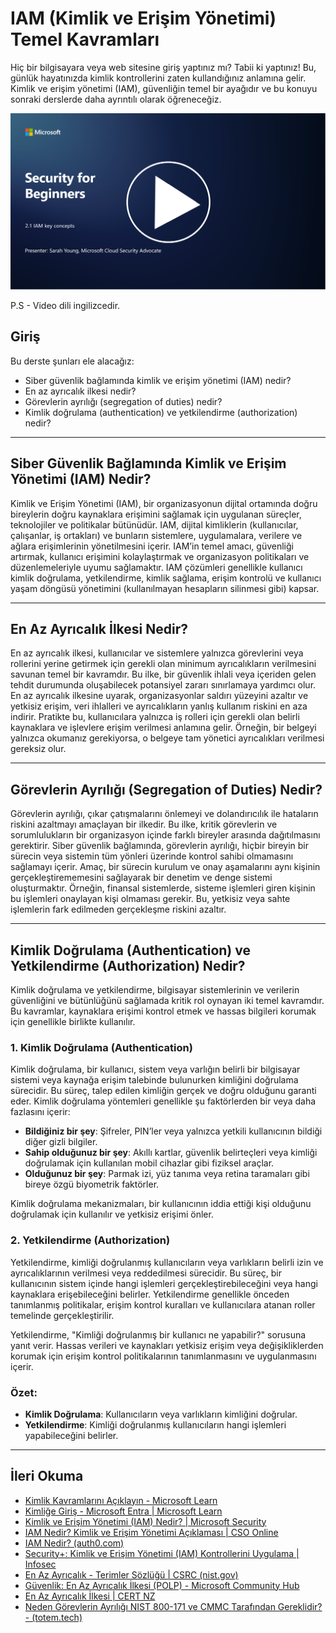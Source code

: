 # IAM (Kimlik ve Erişim Yönetimi) Temel Kavramları

Hiç bir bilgisayara veya web sitesine giriş yaptınız mı? Tabii ki yaptınız! Bu, günlük hayatınızda kimlik kontrollerini zaten kullandığınız anlamına gelir. Kimlik ve erişim yönetimi (IAM), güvenliğin temel bir ayağıdır ve bu konuyu sonraki derslerde daha ayrıntılı olarak öğreneceğiz.

[![Videoyu İzle](images/2-1_placeholder.png)](https://learn-video.azurefd.net/vod/player?id=3d2a9cb5-e25a-4b25-9e5a-b3fee2360f24)

P.S - Video dili ingilizcedir.
## Giriş

Bu derste şunları ele alacağız:

- Siber güvenlik bağlamında kimlik ve erişim yönetimi (IAM) nedir?
- En az ayrıcalık ilkesi nedir?
- Görevlerin ayrılığı (segregation of duties) nedir?
- Kimlik doğrulama (authentication) ve yetkilendirme (authorization) nedir?

---

## Siber Güvenlik Bağlamında Kimlik ve Erişim Yönetimi (IAM) Nedir?

Kimlik ve Erişim Yönetimi (IAM), bir organizasyonun dijital ortamında doğru bireylerin doğru kaynaklara erişimini sağlamak için uygulanan süreçler, teknolojiler ve politikalar bütünüdür. IAM, dijital kimliklerin (kullanıcılar, çalışanlar, iş ortakları) ve bunların sistemlere, uygulamalara, verilere ve ağlara erişimlerinin yönetilmesini içerir. IAM’in temel amacı, güvenliği artırmak, kullanıcı erişimini kolaylaştırmak ve organizasyon politikaları ve düzenlemeleriyle uyumu sağlamaktır. IAM çözümleri genellikle kullanıcı kimlik doğrulama, yetkilendirme, kimlik sağlama, erişim kontrolü ve kullanıcı yaşam döngüsü yönetimini (kullanılmayan hesapların silinmesi gibi) kapsar.

---

## En Az Ayrıcalık İlkesi Nedir?

En az ayrıcalık ilkesi, kullanıcılar ve sistemlere yalnızca görevlerini veya rollerini yerine getirmek için gerekli olan minimum ayrıcalıkların verilmesini savunan temel bir kavramdır. Bu ilke, bir güvenlik ihlali veya içeriden gelen tehdit durumunda oluşabilecek potansiyel zararı sınırlamaya yardımcı olur. En az ayrıcalık ilkesine uyarak, organizasyonlar saldırı yüzeyini azaltır ve yetkisiz erişim, veri ihlalleri ve ayrıcalıkların yanlış kullanım riskini en aza indirir. Pratikte bu, kullanıcılara yalnızca iş rolleri için gerekli olan belirli kaynaklara ve işlevlere erişim verilmesi anlamına gelir. Örneğin, bir belgeyi yalnızca okumanız gerekiyorsa, o belgeye tam yönetici ayrıcalıkları verilmesi gereksiz olur.

---

## Görevlerin Ayrılığı (Segregation of Duties) Nedir?

Görevlerin ayrılığı, çıkar çatışmalarını önlemeyi ve dolandırıcılık ile hataların riskini azaltmayı amaçlayan bir ilkedir. Bu ilke, kritik görevlerin ve sorumlulukların bir organizasyon içinde farklı bireyler arasında dağıtılmasını gerektirir. Siber güvenlik bağlamında, görevlerin ayrılığı, hiçbir bireyin bir sürecin veya sistemin tüm yönleri üzerinde kontrol sahibi olmamasını sağlamayı içerir. Amaç, bir sürecin kurulum ve onay aşamalarını aynı kişinin gerçekleştirememesini sağlayarak bir denetim ve denge sistemi oluşturmaktır. Örneğin, finansal sistemlerde, sisteme işlemleri giren kişinin bu işlemleri onaylayan kişi olmaması gerekir. Bu, yetkisiz veya sahte işlemlerin fark edilmeden gerçekleşme riskini azaltır.

---

## Kimlik Doğrulama (Authentication) ve Yetkilendirme (Authorization) Nedir?

Kimlik doğrulama ve yetkilendirme, bilgisayar sistemlerinin ve verilerin güvenliğini ve bütünlüğünü sağlamada kritik rol oynayan iki temel kavramdır. Bu kavramlar, kaynaklara erişimi kontrol etmek ve hassas bilgileri korumak için genellikle birlikte kullanılır.

### 1. Kimlik Doğrulama (Authentication)

Kimlik doğrulama, bir kullanıcı, sistem veya varlığın belirli bir bilgisayar sistemi veya kaynağa erişim talebinde bulunurken kimliğini doğrulama sürecidir. Bu süreç, talep edilen kimliğin gerçek ve doğru olduğunu garanti eder. Kimlik doğrulama yöntemleri genellikle şu faktörlerden bir veya daha fazlasını içerir:

- **Bildiğiniz bir şey**: Şifreler, PIN’ler veya yalnızca yetkili kullanıcının bildiği diğer gizli bilgiler.
- **Sahip olduğunuz bir şey**: Akıllı kartlar, güvenlik belirteçleri veya kimliği doğrulamak için kullanılan mobil cihazlar gibi fiziksel araçlar.
- **Olduğunuz bir şey**: Parmak izi, yüz tanıma veya retina taramaları gibi bireye özgü biyometrik faktörler.

Kimlik doğrulama mekanizmaları, bir kullanıcının iddia ettiği kişi olduğunu doğrulamak için kullanılır ve yetkisiz erişimi önler.

### 2. Yetkilendirme (Authorization)

Yetkilendirme, kimliği doğrulanmış kullanıcıların veya varlıkların belirli izin ve ayrıcalıklarının verilmesi veya reddedilmesi sürecidir. Bu süreç, bir kullanıcının sistem içinde hangi işlemleri gerçekleştirebileceğini veya hangi kaynaklara erişebileceğini belirler. Yetkilendirme genellikle önceden tanımlanmış politikalar, erişim kontrol kuralları ve kullanıcılara atanan roller temelinde gerçekleştirilir.

Yetkilendirme, "Kimliği doğrulanmış bir kullanıcı ne yapabilir?" sorusuna yanıt verir. Hassas verileri ve kaynakları yetkisiz erişim veya değişikliklerden korumak için erişim kontrol politikalarının tanımlanmasını ve uygulanmasını içerir.

### Özet:

- **Kimlik Doğrulama**: Kullanıcıların veya varlıkların kimliğini doğrular.
- **Yetkilendirme**: Kimliği doğrulanmış kullanıcıların hangi işlemleri yapabileceğini belirler.

---

## İleri Okuma

- [Kimlik Kavramlarını Açıklayın - Microsoft Learn](https://learn.microsoft.com/training/modules/describe-identity-principles-concepts/?WT.mc_id=academic-96948-sayoung)  
- [Kimliğe Giriş - Microsoft Entra | Microsoft Learn](https://learn.microsoft.com/azure/active-directory/fundamentals/identity-fundamental-concepts?WT.mc_id=academic-96948-sayoung)  
- [Kimlik ve Erişim Yönetimi (IAM) Nedir? | Microsoft Security](https://www.microsoft.com/security/business/security-101/what-is-identity-access-management-iam?WT.mc_id=academic-96948-sayoung)  
- [IAM Nedir? Kimlik ve Erişim Yönetimi Açıklaması | CSO Online](https://www.csoonline.com/article/518296/what-is-iam-identity-and-access-management-explained.html)  
- [IAM Nedir? (auth0.com)](https://auth0.com/blog/what-is-iam/)  
- [Security+: Kimlik ve Erişim Yönetimi (IAM) Kontrollerini Uygulama | Infosec](https://resources.infosecinstitute.com/certifications/securityplus/security-implementing-identity-and-access-management-iam-controls/)  
- [En Az Ayrıcalık - Terimler Sözlüğü | CSRC (nist.gov)](https://csrc.nist.gov/glossary/term/least_privilege)  
- [Güvenlik: En Az Ayrıcalık İlkesi (POLP) - Microsoft Community Hub](https://techcommunity.microsoft.com/t5/azure-sql-blog/security-the-principle-of-least-privilege-polp/ba-p/2067390?WT.mc_id=academic-96948-sayoung)  
- [En Az Ayrıcalık İlkesi | CERT NZ](https://www.cert.govt.nz/it-specialists/critical-controls/principle-of-least-privilege/)  
- [Neden Görevlerin Ayrılığı NIST 800-171 ve CMMC Tarafından Gereklidir? - (totem.tech)](https://www.totem.tech/cmmc-separation-of-duties/)
